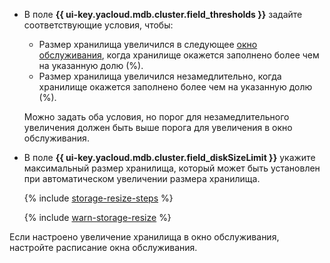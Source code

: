 * В поле **{{ ui-key.yacloud.mdb.cluster.field_thresholds }}** задайте соответствующие условия, чтобы:

    * Размер хранилища увеличился в следующее [окно обслуживания](../../../managed-opensearch/concepts/maintenance.md#maintenance-window), когда хранилище окажется заполнено более чем на указанную долю (%).
    * Размер хранилища увеличился незамедлительно, когда хранилище окажется заполнено более чем на указанную долю (%).

    Можно задать оба условия, но порог для незамедлительного увеличения должен быть выше порога для увеличения в окно обслуживания.

* В поле **{{ ui-key.yacloud.mdb.cluster.field_diskSizeLimit }}** укажите максимальный размер хранилища, который может быть установлен при автоматическом увеличении размера хранилища.

    {% include [storage-resize-steps](storage-resize-steps.md) %}

    
    {% include [warn-storage-resize](warn-storage-resize.md) %}
     

Если настроено увеличение хранилища в окно обслуживания, настройте расписание окна обслуживания.

